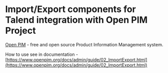 # Import/Export components for Talend integration with Open PIM Project

[Open PIM](https://www.openpim.org) - free and open source Product Information Management system.

How to use see in documentation -[https://www.openpim.org/docs/admin/guide/02_ImportExport.html](https://www.openpim.org/docs/admin/guide/02_ImportExport.html)
